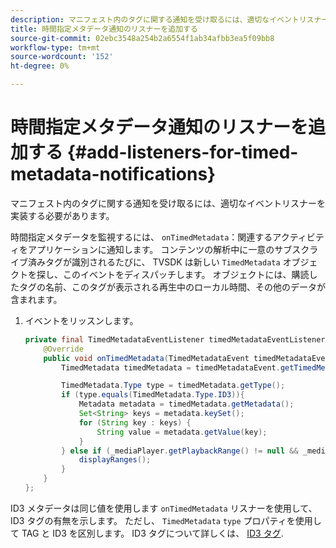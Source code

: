 ```yaml
---
description: マニフェスト内のタグに関する通知を受け取るには、適切なイベントリスナーを実装する必要があります。
title: 時間指定メタデータ通知のリスナーを追加する
source-git-commit: 02ebc3548a254b2a6554f1ab34afbb3ea5f09bb8
workflow-type: tm+mt
source-wordcount: '152'
ht-degree: 0%

---
```


# 時間指定メタデータ通知のリスナーを追加する {#add-listeners-for-timed-metadata-notifications}

マニフェスト内のタグに関する通知を受け取るには、適切なイベントリスナーを実装する必要があります。

時間指定メタデータを監視するには、 `onTimedMetadata`：関連するアクティビティをアプリケーションに通知します。 コンテンツの解析中に一意のサブスクライブ済みタグが識別されるたびに、 TVSDK は新しい `TimedMetadata` オブジェクトを探し、このイベントをディスパッチします。 オブジェクトには、購読したタグの名前、このタグが表示される再生中のローカル時間、その他のデータが含まれます。

1. イベントをリッスンします。

   ```java
   private final TimedMetadataEventListener timedMetadataEventListener = new TimedMetadataEventListener() { 
       @Override 
       public void onTimedMetadata(TimedMetadataEvent timedMetadataEvent) { 
           TimedMetadata timedMetadata = timedMetadataEvent.getTimedMetadata(); 
   
           TimedMetadata.Type type = timedMetadata.getType(); 
           if (type.equals(TimedMetadata.Type.ID3)){ 
               Metadata metadata = timedMetadata.getMetadata(); 
               Set<String> keys = metadata.keySet(); 
               for (String key : keys) { 
                   String value = metadata.getValue(key); 
               } 
           } else if (_mediaPlayer.getPlaybackRange() != null && _mediaPlayer.getPlaybackRange().getDuration() > 0) { 
               displayRanges(); 
           } 
       } 
   }; 
   ```

ID3 メタデータは同じ値を使用します `onTimedMetadata` リスナーを使用して、ID3 タグの有無を示します。 ただし、 `TimedMetadata` `type` プロパティを使用して TAG と ID3 を区別します。 ID3 タグについて詳しくは、  [ID3 タグ](../../content-playback-options/t-psdk-android-2.7-id3-metadata-retrieve.md).
